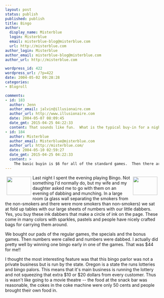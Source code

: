 ```yaml
---
layout: post
status: publish
published: publish
title: Bingo
author:
  display_name: Misterblue
  login: Misterblue
  email: misterblue-blog@misterblue.com
  url: http://misterblue.com
author_login: Misterblue
author_email: misterblue-blog@misterblue.com
author_url: http://misterblue.com

wordpress_id: 422
wordpress_url: /?p=422
date: 2004-05-02 09:28:28
categories:
- Blogroll

comments:
- id: 183
  author: Jenn
  author_email: jalvin@illusionaire.com
  author_url: http://www.illusionaire.com
  date: 2004-05-07 08:09:45
  date_gmt: 2015-04-25 04:22:33
  content: That sounds like fun.  What is the typical buy-in for a night of Bingo?
- id: 184
  author: Misterblue
  author_email: Misterblue@misterblue.com
  author_url: http://misterblue.com/
  date: 2004-05-10 02:59:27
  date_gmt: 2015-04-25 04:22:33
  content: >
    The basic buyin is $6 for all of the standard games.  Then there are the specials and bonus games that come between the regular games.  That adds up to about $25.  Of course, you don't want to sit there and play just one game. :-))
---
```

<a href="http://pics.misterblue.com/onepic/20040500-Misc/w640/h480/IMG_4444.jpg"
      target="onepic">
    <img src="http://pics.misterblue.com/20040500-Misc/80/60/IMG_4444.jpg"
            style="float: left; margin: 5px" height="60" width="80" alt=""/>
</a>
<a href="http://pics.misterblue.com/onepic/20040500-Misc/w640/h480/IMG_4445.jpg"
      target="onepic">
    <img src="http://pics.misterblue.com/20040500-Misc/80/60/IMG_4445.jpg"
            style="float: right; margin: 5px" height="60" width="80" alt=""/>
</a>
<p>
Last night I spent the evening playing Bingo.
Not something I'd normally do, but my wife and my daughter 
asked me to go with them on an evening of dabbing and
munching.
In a large room 
(a glass wall separating the smokers from the
non-smokers and there were more smokers than
non-smokers) we sat at fold up tables with our large sheets
of numbers with our little dabbers.
Yes, you buy these ink dabbers that make a circle of ink 
on the page.  These come in many colors with sparkles, pastels
and people have nicely crafted bags for carrying them around.
</p>
<p>
We bought our pads of the regular games,  the specials and
the bonus games.
Then numbers were called and numbers were dabbed.
I actually did pretty well by winning one bingo early in one
of the games.
That was $44 for me!!
</p>
<p>
I thought the most interesting feature was that this 
bingo parlor was not a private business but is run by the state.
Oregon is a state the runs lotteries and bingo palors.
This means that it's main business is running the lottery and not
squeezing that extra $10  or $20 dollars from every customer.
Thus is wasn't like going to a movie theatre -- 
the food at the snack bar was reasonable, 
the cokes in the coke machine were only 50 cents
and people brought their own food in.
</p>
